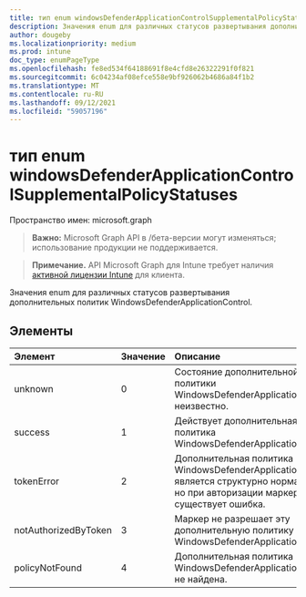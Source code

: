 ```yaml
---
title: тип enum windowsDefenderApplicationControlSupplementalPolicyStatuses
description: Значения enum для различных статусов развертывания дополнительных политик WindowsDefenderApplicationControl.
author: dougeby
ms.localizationpriority: medium
ms.prod: intune
doc_type: enumPageType
ms.openlocfilehash: fe8ed534f64188691f8e4cfd8e26322291f0f821
ms.sourcegitcommit: 6c04234af08efce558e9bf926062b4686a84f1b2
ms.translationtype: MT
ms.contentlocale: ru-RU
ms.lasthandoff: 09/12/2021
ms.locfileid: "59057196"
---
```

# <a name="windowsdefenderapplicationcontrolsupplementalpolicystatuses-enum-type"></a>тип enum windowsDefenderApplicationControlSupplementalPolicyStatuses

Пространство имен: microsoft.graph

> **Важно:** Microsoft Graph API в /бета-версии могут изменяться; использование продукции не поддерживается.

> **Примечание.** API Microsoft Graph для Intune требует наличия [активной лицензии Intune](https://go.microsoft.com/fwlink/?linkid=839381) для клиента.

Значения enum для различных статусов развертывания дополнительных политик WindowsDefenderApplicationControl.

## <a name="members"></a>Элементы
|Элемент|Значение|Описание|
|:---|:---|:---|
|unknown|0|Состояние дополнительной политики WindowsDefenderApplicationControl неизвестно.|
|success|1|Действует дополнительная политика WindowsDefenderApplicationControl.|
|tokenError|2|Дополнительная политика WindowsDefenderApplicationControl является структурно нормальной, но при авторизации маркера существует ошибка.|
|notAuthorizedByToken|3|Маркер не разрешает эту дополнительную политику WindowsDefenderApplicationControl.|
|policyNotFound|4 |Дополнительная политика WindowsDefenderApplicationControl не найдена.|



